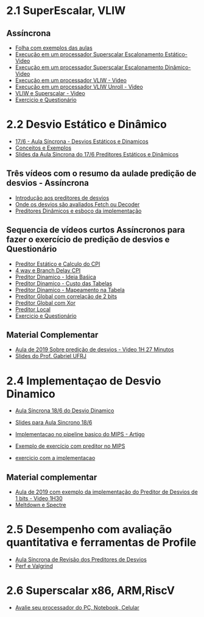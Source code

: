 
# 2.1 SuperEscalar, VLIW


## Assíncrona

* [Folha com exemplos das aulas](https://docs.google.com/document/d/1QIxQdiGCzmORZuE_0nn4S43aTABa4wAt5bB63UcYtPI/edit?usp=sharing)
* [Execução em um processador Superscalar Escalonamento Estático- Video ](https://youtu.be/gLIwX60OqLQ)
* [Execução em um processador Superscalar Escalonamento Dinâmico- Video ](https://youtu.be/A7s9N1fZSJg)
* [Execução em um processador VLIW - Video](https://youtu.be/TYpjXyR1sv8)
* [Execução em um processador VLIW Unroll - Video](https://youtu.be/Opy2yl3zT8I)
* [VLIW e Superscalar - Video](https://youtu.be/1MnVJsvDLoo)
* [Exercicio e Questionário](https://github.com/arduinoufv/inf450_peo/blob/master/exercicio/ex2.md#21-superscalar-e-vliw)

# 2.2 Desvio Estático e Dinâmico
* [ 17/6 - Aula Síncrona - Desvios Estáticos e Dinamicos
](https://drive.google.com/file/d/1e8M5eJnbPcm8iUUjEHOHXEH4x9b9lRbU/view) 
* [Conceitos e Exemplos](https://docs.google.com/document/d/1SiCiYdLVh4lkjbbA88u2LrZiNHElHHYrsM3Fnm38LtI/edit?usp=sharing)
* [Slides da Aula Sincrona do 17/6 Preditores Estáticos e Dinâmicos](https://docs.google.com/presentation/d/1Fd3ZL187-p5zRFGn-lhfRlMppTzJG_d7Tvhq5uCU2mM/edit?usp=sharing)
## Três vídeos com o resumo da aulade predição de desvios - Assíncrona
* [Introdução aos preditores de desvios](https://youtu.be/9m25Tkzw8Z4)
* [Onde os desvios são avaliados Fetch ou Decoder](https://youtu.be/ts7NF4pi3ag)
* [Preditores Dinâmicos e esboço da implementação](https://youtu.be/lN8DVw6DwJM)

## Sequencia de vídeos curtos Assíncronos para fazer o exercício de predição de desvios e Questionário
* [Preditor Estático e Calculo do CPI ](https://youtu.be/dOaytJyKahk)
* [4 way e Branch Delay CPI ](https://youtu.be/fbjSfVVx2xg)
* [Preditor Dinamico - Ideia Baśica ](https://youtu.be/jiIo54ZxKis)
* [Preditor Dinamico - Custo das Tabelas ](https://youtu.be/pV32L9JNxyo)
* [Preditor Dinamico - Mapeamento na Tabela](https://youtu.be/1Zdw5vJZNPM)
* [Preditor Global com correlação de 2 bits](https://youtu.be/qFKws6WyhpM)
* [Preditor Global com Xor ](https://youtu.be/xqXAQBMhlK4)
* [Preditor Local](https://youtu.be/nVYT6gfcjFw)
* [Exercicio e Questionário](https://github.com/arduinoufv/inf450_peo/blob/master/exercicio/ex2.md#22-predicao-de-desvios-estatica-e--dinamica)


## Material Complementar 
* [ Aula de 2019 Sobre predição de desvios - Video 1H 27 Minutos](https://www.youtube.com/watch?v=Acr15aYt2jg&feature=youtu.be)
* [Slides do Prof. Gabriel UFRJ](https://drive.google.com/open?id=1g35zSLj4GJ6iYesztXpK8-YhcS0lhF75)


# 2.4 Implementaçao de Desvio Dinamico 

* [Aula Síncrona 18/6 do Desvio Dinamico ](https://drive.google.com/file/d/14q-wYZplV_WGdAs4U3Gr5hcWEcS2fhtk/view)

* [Slides para Aula Sincrono 18/6](https://docs.google.com/presentation/d/1NoKyJ3UC34Rj6trYvjSHXAwF48wRzG9937nkRR48AnM/edit?usp=sharing)

* [Implementacao no pipeline basico do MIPS - Artigo](https://drive.google.com/open?id=1OwYKriZ7ZO-vyjqkrxkEaGVxqul_YnwH)

* [Exemplo de exercício com preditor no MIPS](https://docs.google.com/document/d/1SiCiYdLVh4lkjbbA88u2LrZiNHElHHYrsM3Fnm38LtI/edit?usp=sharing)

* [exercicio com a implementacao](https://docs.google.com/document/d/1B_Tgm2jjORC9FWF9B_-eNv3HVANv6HZmckI4YCqtS3I/edit?usp=sharing)

## Material complementar 

* [Aula de 2019 com exemplo da implementação do Preditor de Desvios de 1 bits - Video 1H30](https://www.youtube.com/watch?v=YcCPZPiuEaw&feature=youtu.be)
* [Meltdown e Spectre](https://drive.google.com/open?id=12JJtU2r4-oZVI7pVYsxbZrx6qh77Ru7d)

# 2.5 Desempenho com avaliação quantitativa e ferramentas de Profile

* [Aula Síncrona de Revisão dos Preditores de Desvios]()
* [Perf e Valgrind]()


# 2.6 Superscalar x86, ARM,RiscV 

* [Avalie seu processador do PC, Notebook, Celular]()
